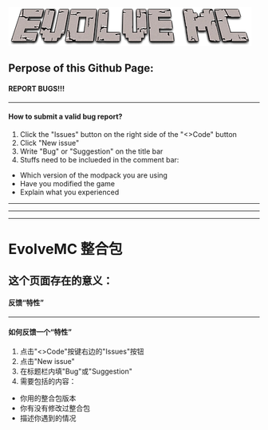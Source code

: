 ![](/resources/title.png "")
## Perpose of this Github Page:
#### REPORT BUGS!!!
***
#### How to submit a valid bug report?
1. Click the "Issues" button on the right side of the "<>Code" button
2. Click "New issue"
3. Write "Bug" or "Suggestion" on the title bar
4. Stuffs need to be inclueded in the comment bar:
- Which version of the modpack you are using
- Have you modified the game
- Explain what you experienced
***
***
***
# EvolveMC 整合包
## 这个页面存在的意义：
#### 反馈“特性”
***
#### 如何反馈一个“特性”
1. 点击"<>Code"按键右边的"Issues"按钮
2. 点击"New issue"
3. 在标题栏内填"Bug"或"Suggestion"
4. 需要包括的内容：
- 你用的整合包版本
- 你有没有修改过整合包
- 描述你遇到的情况
